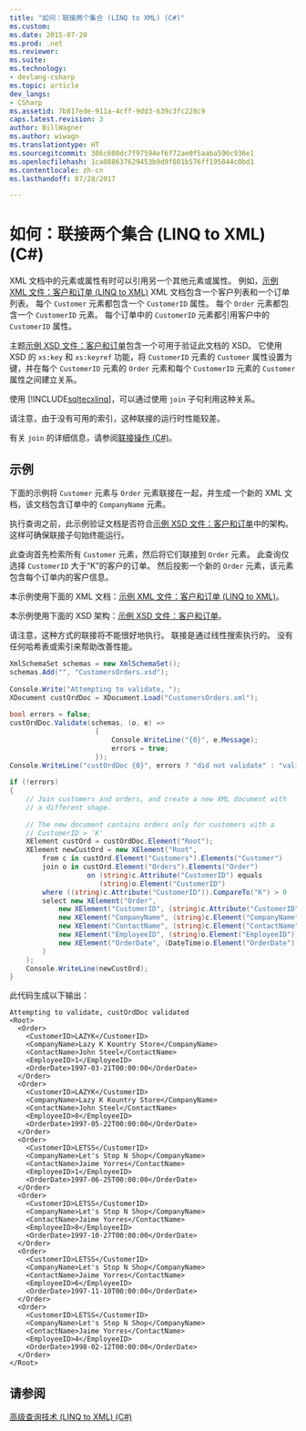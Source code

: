 ```yaml
---
title: "如何：联接两个集合 (LINQ to XML) (C#)"
ms.custom: 
ms.date: 2015-07-20
ms.prod: .net
ms.reviewer: 
ms.suite: 
ms.technology:
- devlang-csharp
ms.topic: article
dev_langs:
- CSharp
ms.assetid: 7b817ede-911a-4cff-9dd3-639c3fc228c9
caps.latest.revision: 3
author: BillWagner
ms.author: wiwagn
ms.translationtype: HT
ms.sourcegitcommit: 306c608dc7f97594ef6f72ae0f5aaba596c936e1
ms.openlocfilehash: 1ca088637629453b9d9f801b576ff195844c0bd1
ms.contentlocale: zh-cn
ms.lasthandoff: 07/28/2017

---
```

# <a name="how-to-join-two-collections-linq-to-xml-c"></a>如何：联接两个集合 (LINQ to XML) (C#)
XML 文档中的元素或属性有时可以引用另一个其他元素或属性。 例如，[示例 XML 文件：客户和订单 (LINQ to XML)](../../../../csharp/programming-guide/concepts/linq/sample-xml-file-customers-and-orders-linq-to-xml-2.md) XML 文档包含一个客户列表和一个订单列表。 每个 `Customer` 元素都包含一个 `CustomerID` 属性。 每个 `Order` 元素都包含一个 `CustomerID` 元素。 每个订单中的 `CustomerID` 元素都引用客户中的 `CustomerID` 属性。  
  
 主题[示例 XSD 文件：客户和订单](../../../../csharp/programming-guide/concepts/linq/sample-xsd-file-customers-and-orders1.md)包含一个可用于验证此文档的 XSD。 它使用 XSD 的 `xs:key` 和 `xs:keyref` 功能，将 `CustomerID` 元素的 `Customer` 属性设置为键，并在每个 `CustomerID` 元素的 `Order` 元素和每个 `CustomerID` 元素的 `Customer` 属性之间建立关系。  
  
 使用 [!INCLUDE[sqltecxlinq](~/includes/sqltecxlinq-md.md)]，可以通过使用 `join` 子句利用这种关系。  
  
 请注意，由于没有可用的索引，这种联接的运行时性能较差。  
  
 有关 `join` 的详细信息，请参阅[联接操作 (C#)](../../../../csharp/programming-guide/concepts/linq/join-operations.md)。  
  
## <a name="example"></a>示例  
 下面的示例将 `Customer` 元素与 `Order` 元素联接在一起，并生成一个新的 XML 文档，该文档包含订单中的 `CompanyName` 元素。  
  
 执行查询之前，此示例验证文档是否符合[示例 XSD 文件：客户和订单](../../../../csharp/programming-guide/concepts/linq/sample-xsd-file-customers-and-orders1.md)中的架构。 这样可确保联接子句始终能运行。  
  
 此查询首先检索所有 `Customer` 元素，然后将它们联接到 `Order` 元素。 此查询仅选择 `CustomerID` 大于“K”的客户的订单。 然后投影一个新的 `Order` 元素，该元素包含每个订单内的客户信息。  
  
 本示例使用下面的 XML 文档：[示例 XML 文件：客户和订单 (LINQ to XML)](../../../../csharp/programming-guide/concepts/linq/sample-xml-file-customers-and-orders-linq-to-xml-2.md)。  
  
 本示例使用下面的 XSD 架构：[示例 XSD 文件：客户和订单](../../../../csharp/programming-guide/concepts/linq/sample-xsd-file-customers-and-orders1.md)。  
  
 请注意，这种方式的联接将不能很好地执行。 联接是通过线性搜索执行的。 没有任何哈希表或索引来帮助改善性能。  
  
```csharp  
XmlSchemaSet schemas = new XmlSchemaSet();  
schemas.Add("", "CustomersOrders.xsd");  
  
Console.Write("Attempting to validate, ");  
XDocument custOrdDoc = XDocument.Load("CustomersOrders.xml");  
  
bool errors = false;  
custOrdDoc.Validate(schemas, (o, e) =>  
                     {  
                         Console.WriteLine("{0}", e.Message);  
                         errors = true;  
                     });  
Console.WriteLine("custOrdDoc {0}", errors ? "did not validate" : "validated");  
  
if (!errors)  
{  
    // Join customers and orders, and create a new XML document with  
    // a different shape.  
  
    // The new document contains orders only for customers with a  
    // CustomerID > 'K'  
    XElement custOrd = custOrdDoc.Element("Root");  
    XElement newCustOrd = new XElement("Root",  
        from c in custOrd.Element("Customers").Elements("Customer")  
        join o in custOrd.Element("Orders").Elements("Order")  
                   on (string)c.Attribute("CustomerID") equals  
                      (string)o.Element("CustomerID")  
        where ((string)c.Attribute("CustomerID")).CompareTo("K") > 0  
        select new XElement("Order",  
            new XElement("CustomerID", (string)c.Attribute("CustomerID")),  
            new XElement("CompanyName", (string)c.Element("CompanyName")),  
            new XElement("ContactName", (string)c.Element("ContactName")),  
            new XElement("EmployeeID", (string)o.Element("EmployeeID")),  
            new XElement("OrderDate", (DateTime)o.Element("OrderDate"))  
        )  
    );  
    Console.WriteLine(newCustOrd);  
}  
```  
  
 此代码生成以下输出：  
  
```  
Attempting to validate, custOrdDoc validated  
<Root>  
  <Order>  
    <CustomerID>LAZYK</CustomerID>  
    <CompanyName>Lazy K Kountry Store</CompanyName>  
    <ContactName>John Steel</ContactName>  
    <EmployeeID>1</EmployeeID>  
    <OrderDate>1997-03-21T00:00:00</OrderDate>  
  </Order>  
  <Order>  
    <CustomerID>LAZYK</CustomerID>  
    <CompanyName>Lazy K Kountry Store</CompanyName>  
    <ContactName>John Steel</ContactName>  
    <EmployeeID>8</EmployeeID>  
    <OrderDate>1997-05-22T00:00:00</OrderDate>  
  </Order>  
  <Order>  
    <CustomerID>LETSS</CustomerID>  
    <CompanyName>Let's Stop N Shop</CompanyName>  
    <ContactName>Jaime Yorres</ContactName>  
    <EmployeeID>1</EmployeeID>  
    <OrderDate>1997-06-25T00:00:00</OrderDate>  
  </Order>  
  <Order>  
    <CustomerID>LETSS</CustomerID>  
    <CompanyName>Let's Stop N Shop</CompanyName>  
    <ContactName>Jaime Yorres</ContactName>  
    <EmployeeID>8</EmployeeID>  
    <OrderDate>1997-10-27T00:00:00</OrderDate>  
  </Order>  
  <Order>  
    <CustomerID>LETSS</CustomerID>  
    <CompanyName>Let's Stop N Shop</CompanyName>  
    <ContactName>Jaime Yorres</ContactName>  
    <EmployeeID>6</EmployeeID>  
    <OrderDate>1997-11-10T00:00:00</OrderDate>  
  </Order>  
  <Order>  
    <CustomerID>LETSS</CustomerID>  
    <CompanyName>Let's Stop N Shop</CompanyName>  
    <ContactName>Jaime Yorres</ContactName>  
    <EmployeeID>4</EmployeeID>  
    <OrderDate>1998-02-12T00:00:00</OrderDate>  
  </Order>  
</Root>  
```  
  
## <a name="see-also"></a>请参阅  
 [高级查询技术 (LINQ to XML) (C#)](../../../../csharp/programming-guide/concepts/linq/advanced-query-techniques-linq-to-xml.md)

